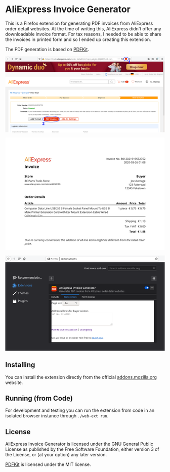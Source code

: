 # AliExpress Invoice Generator

This is a Firefox extension for generating PDF invoices from AliExpress order detail
websites. At the time of writing this, AliExpress didn't offer any downloadable
invoice format. For tax reasons, I needed to be able to share the invoices in printed
form and so I ended up creating this extension.

The PDF generation is based on [PDFKit].

![](screenshots/onboarding-1.png "Two ways to create the invoice")

![](screenshots/onboarding-2.png "Generated PDF")

![](screenshots/onboarding-3.png "Extension settings")

## Installing

You can install the extension directly from the official [addons.mozilla.org] website.

## Running (from Code)

For development and testing you can run the extension from code in an isolated browser
instance through `./web-ext run`.

## License

AliExpress Invoice Generator is licensed under the GNU General Public License as published
by the Free Software Foundation, either version 3 of the License, or (at your option) any
later version.

[PDFKit] is licensed under the MIT license.

[addons.mozilla.org]: https://addons.mozilla.org/en-US/firefox/addon/aliexpress-invoice-generator/
[jQuery]: https://github.com/jquery/jquery
[PDFKit]: https://github.com/foliojs/pdfkit
